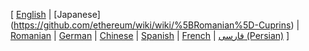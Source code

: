 [ [English](https://github.com/ethereum/wiki/wiki/Home) | [Japanese] (https://github.com/ethereum/wiki/wiki/%5BRomanian%5D-Cuprins) | [Romanian](https://github.com/ethereum/wiki/wiki/%5BRomanian%5D-White-Paper) | [German](https://github.com/ethereum/wiki/wiki/%5BGerman%5D-Ethereum-TOC) | [Chinese](https://github.com/ethereum/wiki/wiki/%5BChinese%5D-Ethereum-TOC) | [Spanish](https://github.com/ethereum/wiki/wiki/%5BSpanish%5D-Ethereum-TOC) | [French](https://github.com/ethereum/wiki/wiki/%5BFrench%5D-Ethereum-TOC) | [فارسی (Persian)](https://github.com/ethereum/wiki/wiki/%5BPersian%5D-Ethereum-TOC) ]